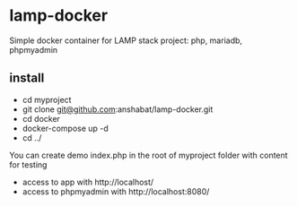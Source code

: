 # lamp-docker
Simple docker container for LAMP stack project: php, mariadb, phpmyadmin

## install
- cd myproject
- git clone git@github.com:anshabat/lamp-docker.git
- cd docker
- docker-compose up -d
- cd ../

You can create demo index.php in the root of myproject folder with <?php phpinfo(); ?> content for testing

- access to app with http://localhost/
- access to phpmyadmin with http://localhost:8080/
